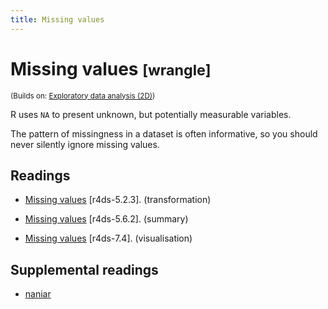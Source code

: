 ```yaml
---
title: Missing values
---
```


<!-- Generated automatically from missing-values.yml. Do not edit by hand -->

# Missing values <small class='wrangle'>[wrangle]</small>
<small>(Builds on: [Exploratory data analysis (2D)](eda-2d.md))</small>

R uses `NA` to present unknown, but potentially measurable variables.

The pattern of missingness in a dataset is often informative, so you
should never silently ignore missing values.

## Readings

  * [Missing values](http://r4ds.had.co.nz/transform.html#missing-values) [r4ds-5.2.3].
    (transformation)

  * [Missing values](http://r4ds.had.co.nz/transform.html#missing-values-1) [r4ds-5.6.2].
    (summary)

  * [Missing values](http://r4ds.had.co.nz/exploratory-data-analysis.html#missing-values-2) [r4ds-7.4].
    (visualisation)


## Supplemental readings

* [naniar](supplements.html#naniar)

